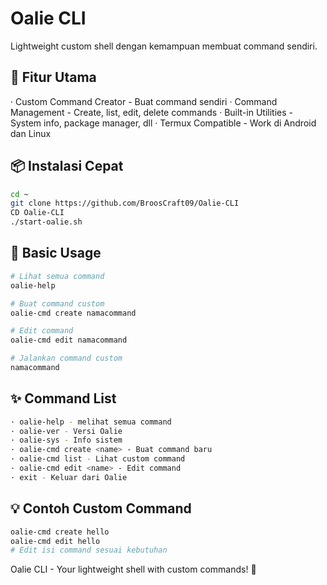 # Oalie CLI 

Lightweight custom shell dengan kemampuan membuat command sendiri.

## 🚀 Fitur Utama

· Custom Command Creator - Buat command sendiri
· Command Management - Create, list, edit, delete commands
· Built-in Utilities - System info, package manager, dll
· Termux Compatible - Work di Android dan Linux

## 📦 Instalasi Cepat

```bash
cd ~
git clone https://github.com/BroosCraft09/Oalie-CLI
CD Oalie-CLI
./start-oalie.sh
```

## 🎯 Basic Usage

```bash
# Lihat semua command
oalie-help

# Buat command custom
oalie-cmd create namacommand

# Edit command
oalie-cmd edit namacommand

# Jalankan command custom
namacommand
```

## ✨ Command List

```bash
· oalie-help - melihat semua command
· oalie-ver - Versi Oalie
· oalie-sys - Info sistem
· oalie-cmd create <name> - Buat command baru
· oalie-cmd list - Lihat custom command
· oalie-cmd edit <name> - Edit command
· exit - Keluar dari Oalie
```

## 💡 Contoh Custom Command

```bash
oalie-cmd create hello
oalie-cmd edit hello
# Edit isi command sesuai kebutuhan
```

Oalie CLI - Your lightweight shell with custom commands! 🐚